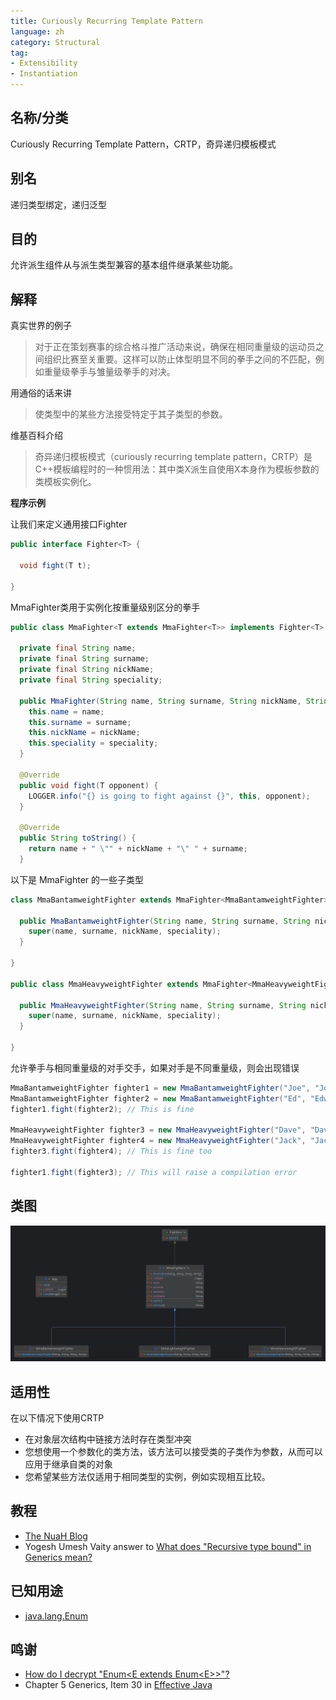 ```yaml
---
title: Curiously Recurring Template Pattern
language: zh
category: Structural
tag:
- Extensibility
- Instantiation
---
```


## 名称/分类

Curiously Recurring Template Pattern，CRTP，奇异递归模板模式

## 别名

递归类型绑定，递归泛型

## 目的

允许派生组件从与派生类型兼容的基本组件继承某些功能。

## 解释

真实世界的例子

> 对于正在策划赛事的综合格斗推广活动来说，确保在相同重量级的运动员之间组织比赛至关重要。这样可以防止体型明显不同的拳手之间的不匹配，例如重量级拳手与雏量级拳手的对决。

用通俗的话来讲

> 使类型中的某些方法接受特定于其子类型的参数。

维基百科介绍

> 奇异递归模板模式（curiously recurring template pattern，CRTP）是C++模板编程时的一种惯用法：其中类X派生自使用X本身作为模板参数的类模板实例化。

**程序示例**

让我们来定义通用接口Fighter

```java
public interface Fighter<T> {

  void fight(T t);

}
```

MmaFighter类用于实例化按重量级别区分的拳手

``` Java
public class MmaFighter<T extends MmaFighter<T>> implements Fighter<T> {

  private final String name;
  private final String surname;
  private final String nickName;
  private final String speciality;

  public MmaFighter(String name, String surname, String nickName, String speciality) {
    this.name = name;
    this.surname = surname;
    this.nickName = nickName;
    this.speciality = speciality;
  }

  @Override
  public void fight(T opponent) {
    LOGGER.info("{} is going to fight against {}", this, opponent);
  }

  @Override
  public String toString() {
    return name + " \"" + nickName + "\" " + surname;
  }
```

以下是 MmaFighter 的一些子类型

```Java
class MmaBantamweightFighter extends MmaFighter<MmaBantamweightFighter> {

  public MmaBantamweightFighter(String name, String surname, String nickName, String speciality) {
    super(name, surname, nickName, speciality);
  }

}

public class MmaHeavyweightFighter extends MmaFighter<MmaHeavyweightFighter> {

  public MmaHeavyweightFighter(String name, String surname, String nickName, String speciality) {
    super(name, surname, nickName, speciality);
  }

}
```

允许拳手与相同重量级的对手交手，如果对手是不同重量级，则会出现错误

``` Java
MmaBantamweightFighter fighter1 = new MmaBantamweightFighter("Joe", "Johnson", "The Geek", "Muay Thai");
MmaBantamweightFighter fighter2 = new MmaBantamweightFighter("Ed", "Edwards", "The Problem Solver", "Judo");
fighter1.fight(fighter2); // This is fine

MmaHeavyweightFighter fighter3 = new MmaHeavyweightFighter("Dave", "Davidson", "The Bug Smasher", "Kickboxing");
MmaHeavyweightFighter fighter4 = new MmaHeavyweightFighter("Jack", "Jackson", "The Pragmatic", "Brazilian Jiu-Jitsu");
fighter3.fight(fighter4); // This is fine too

fighter1.fight(fighter3); // This will raise a compilation error
```

## 类图

![alt text](etc/crtp.png "CRTP class diagram")

## 适用性

在以下情况下使用CRTP

* 在对象层次结构中链接方法时存在类型冲突
* 您想使用一个参数化的类方法，该方法可以接受类的子类作为参数，从而可以应用于继承自类的对象
* 您希望某些方法仅适用于相同类型的实例，例如实现相互比较。

## 教程

* [The NuaH Blog](https://nuah.livejournal.com/328187.html)
* Yogesh Umesh Vaity answer to [What does "Recursive type bound" in Generics mean?](https://stackoverflow.com/questions/7385949/what-does-recursive-type-bound-in-generics-mean)

## 已知用途

* [java.lang.Enum](https://docs.oracle.com/en/java/javase/17/docs/api/java.base/java/lang/Enum.html)

## 鸣谢

* [How do I decrypt "Enum<E extends Enum\<E>>"?](http://www.angelikalanger.com/GenericsFAQ/FAQSections/TypeParameters.html#FAQ106)
* Chapter 5 Generics, Item 30 in [Effective Java](https://www.amazon.com/gp/product/0134685997/ref=as_li_tl?ie=UTF8&camp=1789&creative=9325&creativeASIN=0134685997&linkCode=as2&tag=javadesignpat-20&linkId=4e349f4b3ff8c50123f8147c828e53eb)
